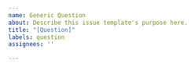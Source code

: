 ```yaml
---
name: Generic Question
about: Describe this issue template's purpose here.
title: "[Question]"
labels: question
assignees: ''

---
```



